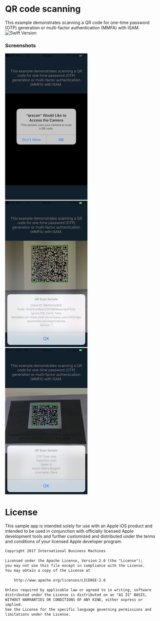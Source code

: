 # QR code scanning
This example demonstrates scanning a QR code for one-time password (OTP) generation or multi-factor authentication (MMFA) with ISAM.
<br/>
![Swift Version](https://img.shields.io/badge/swift-4.1-orange.svg)

### Screenshots
![Accept camera permission](Screenshot_0.PNG)
![Scan of MMFA QR scode](Screenshot_1.PNG)
![Scan of OTP QR code](Screenshot_2.PNG)


# License

This sample app is intended solely for use with an Apple iOS product and intended to be used in conjunction with officially licensed Apple development tools and further customized and distributed under the terms and conditions of your licensed Apple developer program.

    Copyright 2017 International Business Machines

    Licensed under the Apache License, Version 2.0 (the "License");
    you may not use this file except in compliance with the License.
    You may obtain a copy of the License at

        http://www.apache.org/licenses/LICENSE-2.0

    Unless required by applicable law or agreed to in writing, software
    distributed under the License is distributed on an "AS IS" BASIS,
    WITHOUT WARRANTIES OR CONDITIONS OF ANY KIND, either express or implied.
    See the License for the specific language governing permissions and
    limitations under the License.
